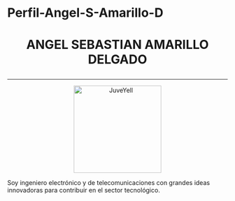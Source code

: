 # Perfil-Angel-S-Amarillo-D
# <p align="center"> **ANGEL SEBASTIAN AMARILLO DELGADO** </p>
---
<div>
<p style = 'text-align:center;'>
<img src="https://media.licdn.com/dms/image/C4E03AQERpjum5CqvHQ/profile-displayphoto-shrink_800_800/0/1628736696032?e=1683763200&v=beta&t=ejHF2qmHfWTCpayJY-6cz0ywfcO7Cj3r7CY4OwaBo_8" alt="JuveYell" width="200px">
</p>
</div>

Soy ingeniero electrónico y de telecomunicaciones con grandes ideas innovadoras para contribuir en el sector tecnológico.




